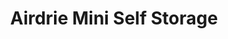 ---
title: "Airdrie Mini Self Storage"
url: /airdrie/airdrie-mini-self-storage/
shop: storage rental
---